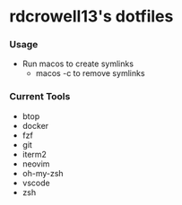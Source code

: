 # rdcrowell13's dotfiles
### Usage
- Run macos to create symlinks
	- macos -c to remove symlinks

### Current Tools
- btop
- docker
- fzf
- git
- iterm2
- neovim
- oh-my-zsh
- vscode
- zsh
